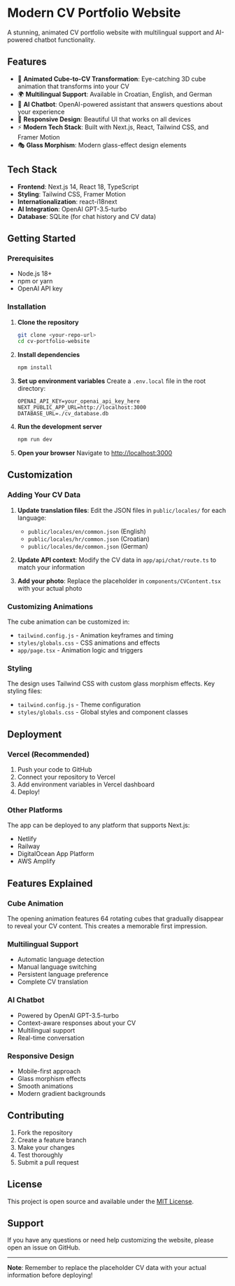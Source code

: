 # Modern CV Portfolio Website

A stunning, animated CV portfolio website with multilingual support and AI-powered chatbot functionality.

## Features

- 🎨 **Animated Cube-to-CV Transformation**: Eye-catching 3D cube animation that transforms into your CV
- 🌍 **Multilingual Support**: Available in Croatian, English, and German
- 🤖 **AI Chatbot**: OpenAI-powered assistant that answers questions about your experience
- 📱 **Responsive Design**: Beautiful UI that works on all devices
- ⚡ **Modern Tech Stack**: Built with Next.js, React, Tailwind CSS, and Framer Motion
- 🎭 **Glass Morphism**: Modern glass-effect design elements

## Tech Stack

- **Frontend**: Next.js 14, React 18, TypeScript
- **Styling**: Tailwind CSS, Framer Motion
- **Internationalization**: react-i18next
- **AI Integration**: OpenAI GPT-3.5-turbo
- **Database**: SQLite (for chat history and CV data)

## Getting Started

### Prerequisites

- Node.js 18+ 
- npm or yarn
- OpenAI API key

### Installation

1. **Clone the repository**
   ```bash
   git clone <your-repo-url>
   cd cv-portfolio-website
   ```

2. **Install dependencies**
   ```bash
   npm install
   ```

3. **Set up environment variables**
   Create a `.env.local` file in the root directory:
   ```env
   OPENAI_API_KEY=your_openai_api_key_here
   NEXT_PUBLIC_APP_URL=http://localhost:3000
   DATABASE_URL=./cv_database.db
   ```

4. **Run the development server**
   ```bash
   npm run dev
   ```

5. **Open your browser**
   Navigate to [http://localhost:3000](http://localhost:3000)

## Customization

### Adding Your CV Data

1. **Update translation files**: Edit the JSON files in `public/locales/` for each language:
   - `public/locales/en/common.json` (English)
   - `public/locales/hr/common.json` (Croatian) 
   - `public/locales/de/common.json` (German)

2. **Update API context**: Modify the CV data in `app/api/chat/route.ts` to match your information

3. **Add your photo**: Replace the placeholder in `components/CVContent.tsx` with your actual photo

### Customizing Animations

The cube animation can be customized in:
- `tailwind.config.js` - Animation keyframes and timing
- `styles/globals.css` - CSS animations and effects
- `app/page.tsx` - Animation logic and triggers

### Styling

The design uses Tailwind CSS with custom glass morphism effects. Key styling files:
- `tailwind.config.js` - Theme configuration
- `styles/globals.css` - Global styles and component classes

## Deployment

### Vercel (Recommended)

1. Push your code to GitHub
2. Connect your repository to Vercel
3. Add environment variables in Vercel dashboard
4. Deploy!

### Other Platforms

The app can be deployed to any platform that supports Next.js:
- Netlify
- Railway
- DigitalOcean App Platform
- AWS Amplify

## Features Explained

### Cube Animation
The opening animation features 64 rotating cubes that gradually disappear to reveal your CV content. This creates a memorable first impression.

### Multilingual Support
- Automatic language detection
- Manual language switching
- Persistent language preference
- Complete CV translation

### AI Chatbot
- Powered by OpenAI GPT-3.5-turbo
- Context-aware responses about your CV
- Multilingual support
- Real-time conversation

### Responsive Design
- Mobile-first approach
- Glass morphism effects
- Smooth animations
- Modern gradient backgrounds

## Contributing

1. Fork the repository
2. Create a feature branch
3. Make your changes
4. Test thoroughly
5. Submit a pull request

## License

This project is open source and available under the [MIT License](LICENSE).

## Support

If you have any questions or need help customizing the website, please open an issue on GitHub.

---

**Note**: Remember to replace the placeholder CV data with your actual information before deploying!

